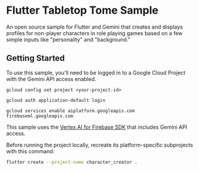 # Flutter Tabletop Tome Sample

An open source sample for Flutter and Gemini that creates and displays
profiles for non-player characters in role playing games based on a few simple
inputs like "personality" and "background."

## Getting Started


To use this sample, you'll need to be logged in to a Google Cloud Project with the Gemini API access enabled.

```
gcloud config set project <your-project-id>

gcloud auth application-default login

gcloud services enable aiplatform.googleapis.com firebaseml.googleapis.com
```

This sample uses the [Vertex AI for Firebase SDK](https://firebase.google.com/docs/vertex-ai/get-started?platform=flutter) that includes Gemini API access.


Before running the project locally, recreate its platform-specific subprojects
with this command:

```bash
flutter create --project-name character_creator .
```
